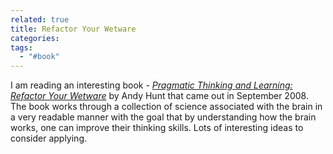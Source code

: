 ```yaml
---
related: true
title: Refactor Your Wetware
categories: 
tags:
  - "#book"
---
```

I am reading an interesting book - _[Pragmatic Thinking and Learning: Refactor
Your Wetware][1]_ by Andy Hunt that came out in September 2008. The book
works through a collection of science associated with the brain in a very
readable manner with the goal that by understanding how the brain works, one
can improve their thinking skills. Lots of interesting ideas to consider
applying.

[1]: http://www.pragprog.com/titles/ahptl/pragmatic-thinking-and-learning (Pragmatic Thinking and Learning: Refactor Your Wetware)

